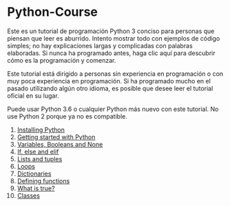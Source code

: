 # Python-Course

Este es un tutorial de programación Python 3 conciso para personas que piensan que leer es aburrido. Intento mostrar todo con ejemplos de código simples; no hay explicaciones largas y complicadas con palabras elaboradas. Si nunca ha programado antes, haga clic aquí para descubrir cómo es la programación y comenzar.

Este tutorial está dirigido a personas sin experiencia en programación o con muy poca experiencia en programación. Si ha programado mucho en el pasado utilizando algún otro idioma, es posible que desee leer el tutorial oficial en su lugar.

Puede usar Python 3.6 o cualquier Python más nuevo con este tutorial. No use Python 2 porque ya no es compatible.

1. [Installing Python](basics/installing-python.md)
2. [Getting started with Python](basics/getting-started.md)
3. [Variables, Booleans and None](basics/variables.md)
4. [If, else and elif](basics/if.md)
5. [Lists and tuples](basics/lists-and-tuples.md)
6. [Loops](basics/loops.md)
7. [Dictionaries](basics/dicts.md)
8. [Defining functions](basics/defining-functions.md)
9. [What is true?](basics/what-is-true.md)
10. [Classes](basics/classes.md)
